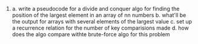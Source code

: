 1. a. write a pseudocode for a divide and conquer algo for finding the position of the largest element in an array of nn numbers
 b. what'll be the output for arrays with several elements of the largest value
c. set up a recurrence relation for the number of key comparisions made
d. how does the algo compare withte brute-force algo for this problem